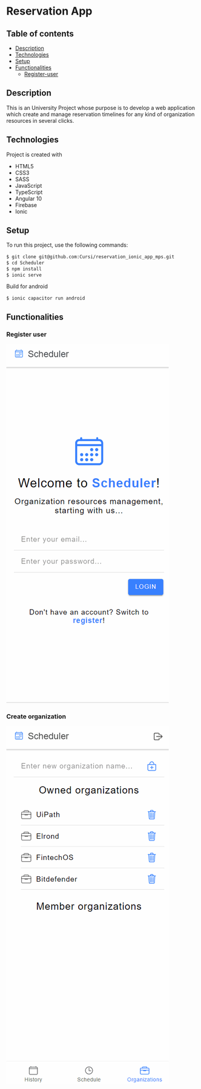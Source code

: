 # Reservation App
 ## Table of contents
 - [Description](#description)
 - [Technologies](#technologies)
 - [Setup](#setup)
 - [Functionalities](#functionalities)
   - [Register-user](#register-user)
 
 ## Description
 This is an University Project whose purpose is to develop a web application which create and manage reservation timelines for any kind of organization resources in several clicks.
 ## Technologies
 Project is created with
 * HTML5
 * CSS3
 * SASS
 * JavaScript
 * TypeScript
 * Angular 10
 * Firebase
 * Ionic
 ## Setup
 To run this project, use the following commands:
 ```
 $ git clone git@github.com:Cursi/reservation_ionic_app_mps.git
 $ cd Scheduler
 $ npm install
 $ ionic serve
 ```
 Build for android
 ```
 $ ionic capacitor run android
 ```
 ## Functionalities
 ### Register user
 ![](Readme%20Images/registerUser.gif)
 
### Create organization
![](Readme%20Images/createOrganization.gif)
